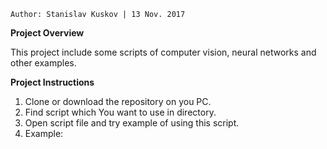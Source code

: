 `Author: Stanislav Kuskov | 13 Nov. 2017`

**Project Overview**

This project include some scripts of computer vision, neural networks and other examples.

**Project Instructions**

1. Clone or download the repository on you PC.
2. Find script which You want to use in directory.
3. Open script file and try example of using this script.
4. Example:


